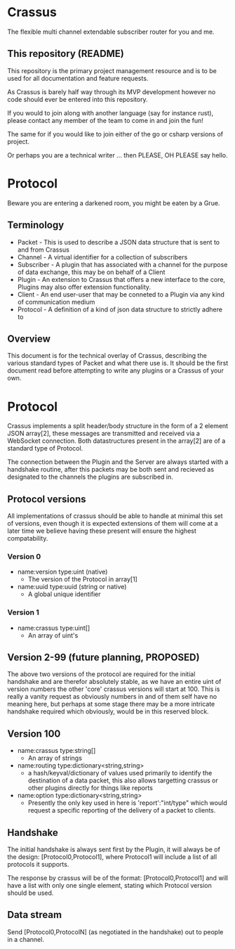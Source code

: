 # Crassus

The flexible multi channel extendable subscriber router for you and me.

## This repository (README)

This repository is the primary project management resource and is to be used for all documentation and feature requests. 

As Crassus is barely half way through its MVP development however no code should ever be entered into this repository. 

If you would to join along with another language (say for instance rust), please contact any member of the team to come in and join the fun!

The same for if you would like to join either of the go or csharp versions of project.

Or perhaps you are a technical writer ... then PLEASE, OH PLEASE say hello.

# Protocol

Beware you are entering a darkened room, you might be eaten by a Grue.

## Terminology

* Packet - This is used to describe a JSON data structure that is sent to and from Crassus
* Channel - A virtual identifier for a collection of subscribers
* Subscriber - A plugin that has associated with a channel for the purpose of data exchange, this may be on behalf of a Client
* Plugin - An extension to Crassus that offers a new interface to the core, Plugins may also offer extension functionality.
* Client - An end user-user that may be conneted to a Plugin via any kind of communication medium
* Protocol - A definition of a kind of json data structure to strictly adhere to

## Overview

This document is for the technical overlay of Crassus, describing the various standard types of Packet and what there use is. It should be the first document read before attempting to write any plugins or a Crassus of your own.

# Protocol

Crassus implements a split header/body structure in the form of a 2 element JSON array[2], these messages are transmitted and received via a WebSocket connection. Both datastructures present in the array[2] are of a standard type of Protocol.

The connection between the Plugin and the Server are always started with a handshake routine, after this packets may be both sent and recieved as designated to the channels the plugins are subscribed in.

## Protocol versions

All implementations of crassus should be able to handle at minimal this set of versions, even though it is expected extensions of them will come at a later time we believe having these present will ensure the highest compatability.

### Version 0
- name:version type:uint (native)
  - The version of the Protocol in array[1]
- name:uuid type:uuid (string or native)
  - A global unique identifier 

### Version 1
- name:crassus type:uint[] 
  - An array of uint's 

## Version 2-99 (future planning, PROPOSED)
The above two versions of the protocol are required for the initial handshake and are therefor absolutely stable, as we have an entire uint of version numbers the other 'core' crassus versions will start at 100. This is really a vanity request as obviously numbers in and of them self have no meaning here, but perhaps at some stage there may be a more intricate handshake required which obviously, would be in this reserved block.

## Version 100
- name:crassus type:string[] 
  - An array of strings 
- name:routing type:dictionary<string,string>
  - a hash/keyval/dictionary of values used primarily to identify the destination of a data packet, this also allows targetting crassus or other plugins directly for things like reports
- name:option type:dictionary<string,string>
  - Presently the only key used in here is 'report':"int/type" which would request a specific reporting of the delivery of a packet to clients.

## Handshake

The initial handshake is always sent first by the Plugin, it will always be of the design: [Protocol0,Protocol1], where Protocol1 will include a list of all protocols it supports.

The response by crassus will be of the format: [Protocol0,Protocol1] and will have a list with only one single element, stating which Protocol version should be used.

## Data stream

Send [Protocol0,ProtocolN] (as negotiated in the handshake) out to people in a channel.